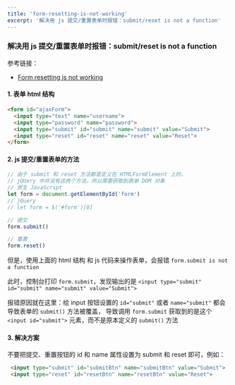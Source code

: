 ```yaml
---
title: 'form-resetting-is-not-working'
excerpt: '解决用 js 提交/重置表单时报错：submit/reset is not a function'
---
```


### 解决用 js 提交/重置表单时报错：submit/reset is not a function

参考链接：
- [Form resetting is not working](https://stackoverflow.com/a/20286263)

#### 1. 表单 html 结构

```html
<form id="ajaxForm">  
  <input type="text" name="username">
  <input type="password" name="password"> 
  <input type="submit" id="submit" name="submit" value="Submit">  
  <input type="reset" id="reset" name="reset" value="Reset">  
</form>
```

#### 2. js 提交/重置表单的方法

```javascript
// 由于 submit 和 reset 方法都是定义在 HTMLFormElement 上的，
// jQUery 中并没有这两个方法，所以需要获取到表单 DOM 对象
// 原生 JavaScript 
let form = document.getElementById('form')
// jQuery
// let form = $('#form')[0]

// 提交
form.submit()

// 重置
form.reset()
```


但是，使用上面的 html 结构 和 js 代码来操作表单，会报错 `form.submit is not a function`

此时，控制台打印 `form.submit`，发现输出的是 `<input type="submit" id="submit" name="submit" value="Submit">  `

报错原因就在这里：给 input 按钮设置的 `id="submit"` 或者 `name="submit"` 都会导致表单的 `submit()` 方法被覆盖，
导致调用 `form.submit` 获取到的是这个 `<input id="submit">` 元素，而不是原本定义的 `submit()` 方法

#### 3. 解决方案

不要把提交、重置按钮的 id 和 name 属性设置为 submit 和 reset 即可，例如：
```html
 <input type="submit" id="submitBtn" name="submitBtn" value="Submit">  
 <input type="reset" id="resetBtn" name="resetBtn" value="Reset">  
```


